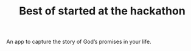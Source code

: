 ﻿---
title: Best of started at the hackathon
intro: Reflect
---

An app to capture the story of God’s promises in your life.